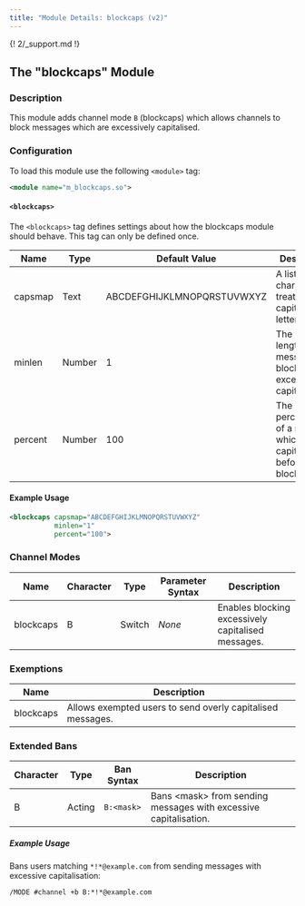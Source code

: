 ```yaml
---
title: "Module Details: blockcaps (v2)"
---
```


{! 2/_support.md !}

## The "blockcaps" Module

### Description

This module adds channel mode `B` (blockcaps) which allows channels to block messages which are excessively capitalised.

### Configuration

To load this module use the following `<module>` tag:

```xml
<module name="m_blockcaps.so">
```

#### `<blockcaps>`

The `<blockcaps>` tag defines settings about how the blockcaps module should behave. This tag can only be defined once.

Name    | Type   | Default Value              | Description
------- | ------ | -------------------------- | -----------
capsmap | Text   | ABCDEFGHIJKLMNOPQRSTUVWXYZ | A list of characters to treat as capital letters.
minlen  | Number | 1                          | The minimum length of a message to block excessive capitalisation.
percent | Number | 100                        | The percentage of a message which can be capitalised before it is blocked.

#### Example Usage

```xml
<blockcaps capsmap="ABCDEFGHIJKLMNOPQRSTUVWXYZ"
           minlen="1"
           percent="100">
```

### Channel Modes

Name      | Character | Type   | Parameter Syntax | Description
--------- | --------- | ------ | ---------------- | -----------
blockcaps | B         | Switch | *None*           | Enables blocking excessively capitalised messages.

### Exemptions

Name      | Description
--------- | -----------
blockcaps | Allows exempted users to send overly capitalised messages.

### Extended Bans

Character | Type   | Ban Syntax | Description
--------- | ------ | ---------- | -----------
B         | Acting | `B:<mask>` | Bans &lt;mask&gt; from sending messages with excessive capitalisation.

##### Example Usage

Bans users matching `*!*@example.com` from sending messages with excessive capitalisation:

```plaintext
/MODE #channel +b B:*!*@example.com
```
